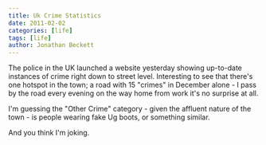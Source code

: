 ```yaml
---
title: Uk Crime Statistics
date: 2011-02-02
categories: [life]
tags: [life]
author: Jonathan Beckett
---
```


The police in the UK launched a website yesterday showing up-to-date instances of crime right down to street level. Interesting to see that there's one hotspot in the town; a road with 15 "crimes" in December alone - I pass by the road every evening on the way home from work it's no surprise at all.

I'm guessing the "Other Crime" category - given the affluent nature of the town - is people wearing fake Ug boots, or something similar.

And you think I'm joking.
